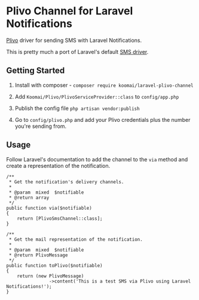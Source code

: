 # Plivo Channel for Laravel Notifications

[Plivo](http://plivo.com) driver for sending SMS with Laravel Notifications.

This is pretty much a port of Laravel's default [SMS driver](https://laravel.com/docs/master/notifications#sms-notifications).

## Getting Started  
1. Install with composer - `composer require koomai/laravel-plivo-channel`  

2. Add `Koomai/Plivo/PlivoServiceProvider::class` to `config/app.php`

3. Publish the config file `php artisan vendor:publish`

4. Go to `config/plivo.php` and add your Plivo credentials plus the number you're sending from.

## Usage

Follow Laravel's documentation to add the channel to the `via` method and create a representation of the notification.  

```
/**
 * Get the notification's delivery channels.
 *
 * @param  mixed  $notifiable
 * @return array
 */
public function via($notifiable)
{
    return [PlivoSmsChannel::class];
}

/**
 * Get the mail representation of the notification.
 *
 * @param  mixed  $notifiable
 * @return PlivoMessage
 */
public function toPlivo($notifiable)
{
    return (new PlivoMessage)
                ->content('This is a test SMS via Plivo using Laravel Notifications!');
}
```
